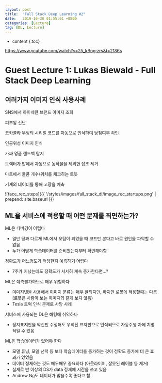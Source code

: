 ```yaml
---
layout: post
title:  "Full Stack Deep Learning #2"
date:   2019-10-30 01:55:01 +0800
categories: [Lecture]
tag: [DL, Lecture]
---
```


* content
{:toc}


https://www.youtube.com/watch?v=25_kBogrzrs&t=2186s

Guest Lecture 1: Lukas Biewald - Full Stack Deep Learning
====================================

여러가지 이미지 인식 사용사례
------------------------

SNS에서 하이네캔 브랜드 이미지 조회

피부암 진단

코카콜라 뚜껑의 시리얼 코드를 자동으로 인식하여 당첨여부 확인

인공위성 이미지 인식

가짜 명품 핸드백 탐지

트랙터가 밭에서 자동으로 농작물을 제외한 잡초 제거

마트에서 물품 개수/위치를 체크하는 로봇

기계의 데이터를 통해 고장을 예측

![face_rec_steps]({{ '/styles/images/full_stack_dl/image_rec_startups.png' | prepend: site.baseurl }})



ML을 서비스에 적용할 때 어떤 문제를 직면하는가?
------------------------

ML은 디버깅이 어렵다
- 일반 딩과 다르게 ML에서 오탐이 되었을 때 코드만 본다고 바로 원인을 파악할 수 없음
- 누가 어떻게 학습데이터를 준비했는지부터 확인해야함

정확도가 어느정도가 적당한지 예측하기 어렵다 
- 7주가 지났는데도 정확도가 서서히 계속 증가한다면...?

ML은 예측불가하므로 매우 위험하다
- 이미지넷을 사용해서 이미지 분류는 매우 잘되지만, 하지만 로봇에 적용할때는 다름 (로봇은 사람이 보는 이미지와 같게 보지 않음)
- Tesla 트럭 인식 문제로 사망 사례

서비스에 사용되는 DL은 해킹에 취약하다
- 정지표지판을 약간만 수정해도 우회전 표지판으로 인식되므로 자동주행 차에 치명적일 수 있음

ML은 학습데이터가 있어야 한다
- 모델 튜닝, 모델 선택 등 보다 학습데이터를 증가하는 것이 정확도 증가에 더 큰 효과가 있었음
-  데이터 정재하는 것도 매우매우 중요하다 (아웃라이어, 잘못된 레이블 등 제거)
- 실제로 반 이상의 DS가 data 정재에 시간을 쓰고 있음
- Andrew Ng도 데이터가 많을수록 좋다고 함









[jekyll]:      http://jekyllrb.com
[jekyll-gh]:   https://github.com/jekyll/jekyll
[jekyll-help]: https://github.com/jekyll/jekyll-help
